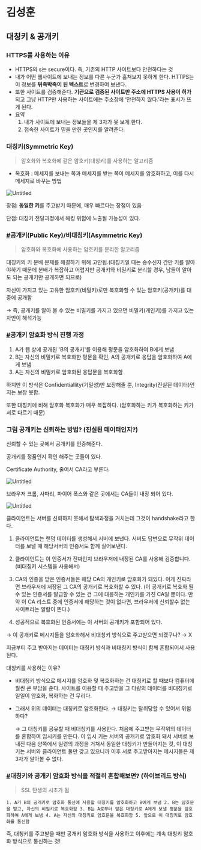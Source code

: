 # 김성훈

## 대칭키 & 공개키

### HTTPS를 사용하는 이유

- HTTPS의 s는 secure이다. 즉, 기존의 HTTP 사이트보다 안전하다는 것
- 내가 어떤 웹사이트에 보내는 정보를 다른 누군가 훔쳐보지 못하게 한다. HTTPS는 이 정보를 **뒤죽박죽이 된 텍스트**로 변경하여 보낸다.
- 또한 사이트를 검증해준다. **기관으로 검증된 사이트만 주소에 HTTPS 사용이 허가**되고 그냥 HTTP만 사용하는 사이트에는 주소창에 ‘안전하지 않다.’라는 표시가 뜨게 된다.
- 요약
  1. 내가 사이트에 보내는 정보들을 제 3자가 못 보게 한다.
  2. 접속한 사이트가 믿을 만한 곳인지를 알려준다.

### **대칭키(Symmetric Key)**

> 암호화와 복호화에 같은 암호키(대칭키)를 사용하는 알고리즘

- 복호화 : 메세지를 보내는 쪽과 메세지를 받는 쪽이 메세지를 암호화하고, 이를 다시 메세지로 바꾸는 방법

![Untitled](https://prod-files-secure.s3.us-west-2.amazonaws.com/508e4892-0806-4de8-bdcd-6846439ea664/efa3b5c0-5e83-4082-8286-3fbba8ecff28/Untitled.png)

장점: **동일한 키**를 주고받기 때문에, 매우 빠르다는 장점이 있음

단점: 대칭키 전달과정에서 해킹 위험에 노출될 가능성이 있다.

### **[#](https://gyoogle.dev/blog/computer-science/network/%EB%8C%80%EC%B9%AD%ED%82%A4%20&%20%EA%B3%B5%EA%B0%9C%ED%82%A4.html#%E1%84%80%E1%85%A9%E1%86%BC%E1%84%80%E1%85%A2%E1%84%8F%E1%85%B5-public-key-%E1%84%87%E1%85%B5%E1%84%83%E1%85%A2%E1%84%8E%E1%85%B5%E1%86%BC%E1%84%8F%E1%85%B5-asymmetric-key)공개키(Public Key)/비대칭키(Asymmetric Key)**

> 암호화와 복호화에 사용하는 암호키를 분리한 알고리즘

대칭키의 키 분배 문제를 해결하기 위해 고안됨.(대칭키일 때는 송수신자 간만 키를 알아야하기 때문에 분배가 복잡하고 어렵지만 공개키와 비밀키로 분리할 경우, 남들이 알아도 되는 공개키만 공개하면 되므로)

자신이 가지고 있는 고유한 암호키(비밀키)로만 복호화할 수 있는 암호키(공개키)를 대중에 공개함

→ 즉, 공개키를 알아 볼 수 있는 비밀키를 가지고 있으면 비밀키(개인키)를 가지고 있는 자만이 해석가능

### **[#](https://gyoogle.dev/blog/computer-science/network/%EB%8C%80%EC%B9%AD%ED%82%A4%20&%20%EA%B3%B5%EA%B0%9C%ED%82%A4.html#%E1%84%80%E1%85%A9%E1%86%BC%E1%84%80%E1%85%A2%E1%84%8F%E1%85%B5-%E1%84%8B%E1%85%A1%E1%86%B7%E1%84%92%E1%85%A9%E1%84%92%E1%85%AA-%E1%84%87%E1%85%A1%E1%86%BC%E1%84%89%E1%85%B5%E1%86%A8-%E1%84%8C%E1%85%B5%E1%86%AB%E1%84%92%E1%85%A2%E1%86%BC-%E1%84%80%E1%85%AA%E1%84%8C%E1%85%A5%E1%86%BC)공개키 암호화 방식 진행 과정**

1. A가 웹 상에 공개된 'B의 공개키'를 이용해 평문을 암호화하여 B에게 보냄
2. B는 자신의 비밀키로 복호화한 평문을 확인, A의 공개키로 응답을 암호화하여 A에게 보냄
3. A는 자신의 비밀키로 암호화된 응답문을 복호화함

하지만 이 방식은 Confidentiallity(기밀성)만 보장해줄 뿐, Integrity(진실된 데이터)인지는 보장 못함.

또한 대칭키에 비해 암호화 복호화가 매우 복잡하다. (암호화하는 키가 복호화하는 키가 서로 다르기 때문)

### 그럼 공개키는 신뢰하는 방법? (진실된 데이터인지?)

신뢰할 수 있는 곳에서 공개키를 인증해준다.

공개키를 정품인지 확인 해주는 곳들이 있다.

Certificate Authority, 줄여서 CA라고 부른다.

![Untitled](https://prod-files-secure.s3.us-west-2.amazonaws.com/508e4892-0806-4de8-bdcd-6846439ea664/2043352f-4c8c-4e5e-b0c2-6aca690a547c/Untitled.png)

브라우저 크롬, 사파리, 파이어 폭스와 같은 곳에서는 CA들이 내장 되어 있다.

![Untitled](https://prod-files-secure.s3.us-west-2.amazonaws.com/508e4892-0806-4de8-bdcd-6846439ea664/a2b1a1ba-3fa5-4e9f-90c5-94319888f5e0/Untitled.png)

클라이언트는 서버를 신뢰하지 못해서 탐색과정을 거치는데 그것이 handshake라고 한다.

1. 클라이언트는 랜덤 데이터를 생성해서 서버에 보낸다. 서버도 답변으로 무작위 데이터를 보낼 때 해당서버의 인증서도 함께 실어보낸다.

2. 클라이언트는 이 인증서가 진짜인지 브라우저에 내장된 CA를 사용해 검증합니다. (비대칭키 시스템을 사용해서)

3. CA의 인증을 받은 인증서들은 해당 CA의 개인키로 암호화가 돼있다. 이게 진짜라면 브라우저에 저장된 그 CA의 공개키로 복호화할 수 있다. (이 공개키로 복호화 될 수 있는 인증서를 발급할 수 있는 건 그에 대응하는 개인키를 가진 CA일 뿐이다. 만약 이 CA 리스트 중에 인증서에 해당하는 것이 없다면, 브라우저에 신뢰할수 없는 사이트라는 알람이 뜬다.)

4. 성공적으로 복호화된 인증서에는 이 서버의 공개키가 포함되어 있다.

→ 이 공개키로 메시지들을 암호화해서 비대칭키 방식으로 주고받으면 되겠구나? → X

지금부터 주고 받아지는 데이터는 대칭키 방식과 비대칭키 방식이 함께 혼합되어서 사용된다.

대칭키를 사용하는 이유?

- 비대칭키 방식으로 메시지를 암호화 및 복호화하는 건 대칭키로 할 때보다 컴퓨터에 훨씬 큰 부담을 준다. 사이트를 이용할 때 주고받을 그 다량의 데이터를 비대칭키로 일일이 암호화, 복화하는 건 무리다.

- 그래서 위의 데이터는 대칭키로 암호화한다. → 대칭키는 탈취당할 수 있어서 위험하다?
  
  → 그 대칭키를 공유할 때 비대칭키를 사용한다. 처음에 주고받는 무작위의 데이터를 혼합하여 임시키를 만든다. 이 임시 키는 서버의 공개키로 암호화 돼서 서버로 보내진 다음 양쪽에서 일련의 과정을 거쳐서 동일한 대칭키가 만들어지는 것, 이 대칭키는 서버와 클라이언트 둘만 갖고 있으니까 이후 서로 주고받아지는 메시지들은 제 3자가 알아볼 수 없다.

### **[#](https://gyoogle.dev/blog/computer-science/network/%EB%8C%80%EC%B9%AD%ED%82%A4%20&%20%EA%B3%B5%EA%B0%9C%ED%82%A4.html#%E1%84%83%E1%85%A2%E1%84%8E%E1%85%B5%E1%86%BC%E1%84%8F%E1%85%B5%E1%84%8B%E1%85%AA-%E1%84%80%E1%85%A9%E1%86%BC%E1%84%80%E1%85%A2%E1%84%8F%E1%85%B5-%E1%84%8B%E1%85%A1%E1%86%B7%E1%84%92%E1%85%A9%E1%84%92%E1%85%AA-%E1%84%87%E1%85%A1%E1%86%BC%E1%84%89%E1%85%B5%E1%86%A8%E1%84%8B%E1%85%B3%E1%86%AF-%E1%84%8C%E1%85%A5%E1%86%A8%E1%84%8C%E1%85%A5%E1%86%AF%E1%84%92%E1%85%B5-%E1%84%92%E1%85%A9%E1%86%AB%E1%84%92%E1%85%A1%E1%86%B8%E1%84%92%E1%85%A2%E1%84%87%E1%85%A9%E1%84%86%E1%85%A7%E1%86%AB-%E1%84%92%E1%85%A1%E1%84%8B%E1%85%B5%E1%84%87%E1%85%B3%E1%84%85%E1%85%B5%E1%84%83%E1%85%B3-%E1%84%87%E1%85%A1%E1%86%BC%E1%84%89%E1%85%B5%E1%86%A8)대칭키와 공개키 암호화 방식을 적절히 혼합해보면? (하이브리드 방식)**

> SSL 탄생의 시초가 됨

`1. A가 B의 공개키로 암호화 통신에 사용할 대칭키를 암호화하고 B에게 보냄 2. B는 암호문을 받고, 자신의 비밀키로 복호화함 3. B는 A로부터 얻은 대칭키로 A에게 보낼 평문을 암호화하여 A에게 보냄 4. A는 자신의 대칭키로 암호문을 복호화함 5. 앞으로 이 대칭키로 암호화를 통신함`

즉, 대칭키를 주고받을 때만 공개키 암호화 방식을 사용하고 이후에는 계속 대칭키 암호화 방식으로 통신하는 것!

